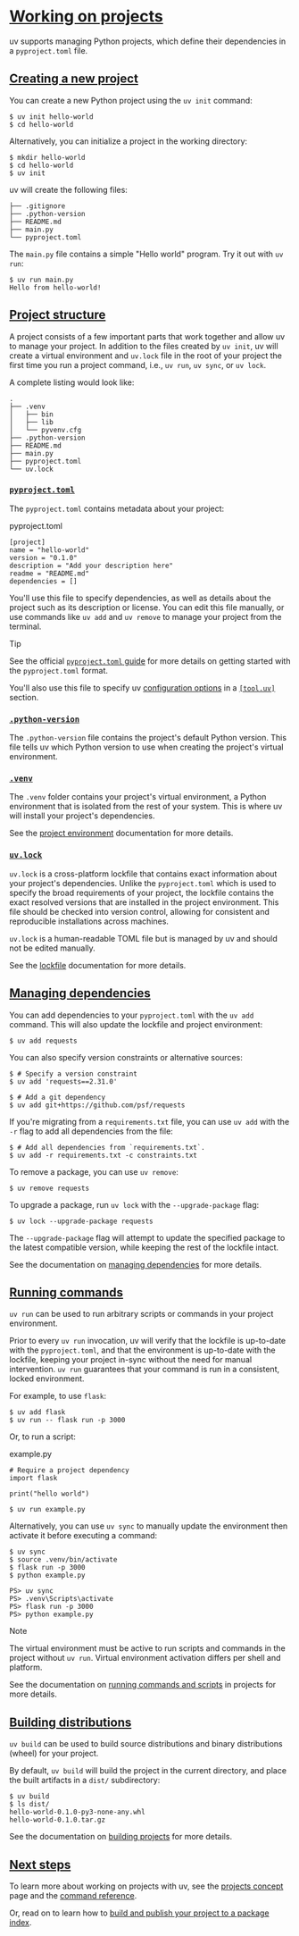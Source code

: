 # [Working on projects](#working-on-projects)

uv supports managing Python projects, which define their dependencies in a `pyproject.toml` file.

## [Creating a new project](#creating-a-new-project)

You can create a new Python project using the `uv init` command:

```
$ uv init hello-world
$ cd hello-world

```

Alternatively, you can initialize a project in the working directory:

```
$ mkdir hello-world
$ cd hello-world
$ uv init

```

uv will create the following files:

```
├── .gitignore
├── .python-version
├── README.md
├── main.py
└── pyproject.toml

```

The `main.py` file contains a simple "Hello world" program. Try it out with `uv run`:

```
$ uv run main.py
Hello from hello-world!

```

## [Project structure](#project-structure)

A project consists of a few important parts that work together and allow uv to manage your project. In addition to the files created by `uv init`, uv will create a virtual environment and `uv.lock` file in the root of your project the first time you run a project command, i.e., `uv run`, `uv sync`, or `uv lock`.

A complete listing would look like:

```
.
├── .venv
│   ├── bin
│   ├── lib
│   └── pyvenv.cfg
├── .python-version
├── README.md
├── main.py
├── pyproject.toml
└── uv.lock

```

### [`pyproject.toml`](#pyprojecttoml)

The `pyproject.toml` contains metadata about your project:

pyproject.toml

```
[project]
name = "hello-world"
version = "0.1.0"
description = "Add your description here"
readme = "README.md"
dependencies = []

```

You'll use this file to specify dependencies, as well as details about the project such as its description or license. You can edit this file manually, or use commands like `uv add` and `uv remove` to manage your project from the terminal.

Tip

See the official [`pyproject.toml` guide](https://packaging.python.org/en/latest/guides/writing-pyproject-toml/) for more details on getting started with the `pyproject.toml` format.

You'll also use this file to specify uv [configuration options](../../concepts/configuration-files/) in a [`[tool.uv]`](../../reference/settings/) section.

### [`.python-version`](#python-version)

The `.python-version` file contains the project's default Python version. This file tells uv which Python version to use when creating the project's virtual environment.

### [`.venv`](#venv)

The `.venv` folder contains your project's virtual environment, a Python environment that is isolated from the rest of your system. This is where uv will install your project's dependencies.

See the [project environment](../../concepts/projects/layout/#the-project-environment) documentation for more details.

### [`uv.lock`](#uvlock)

`uv.lock` is a cross-platform lockfile that contains exact information about your project's dependencies. Unlike the `pyproject.toml` which is used to specify the broad requirements of your project, the lockfile contains the exact resolved versions that are installed in the project environment. This file should be checked into version control, allowing for consistent and reproducible installations across machines.

`uv.lock` is a human-readable TOML file but is managed by uv and should not be edited manually.

See the [lockfile](../../concepts/projects/layout/#the-lockfile) documentation for more details.

## [Managing dependencies](#managing-dependencies)

You can add dependencies to your `pyproject.toml` with the `uv add` command. This will also update the lockfile and project environment:

```
$ uv add requests

```

You can also specify version constraints or alternative sources:

```
$ # Specify a version constraint
$ uv add 'requests==2.31.0'

$ # Add a git dependency
$ uv add git+https://github.com/psf/requests

```

If you're migrating from a `requirements.txt` file, you can use `uv add` with the `-r` flag to add all dependencies from the file:

```
$ # Add all dependencies from `requirements.txt`.
$ uv add -r requirements.txt -c constraints.txt

```

To remove a package, you can use `uv remove`:

```
$ uv remove requests

```

To upgrade a package, run `uv lock` with the `--upgrade-package` flag:

```
$ uv lock --upgrade-package requests

```

The `--upgrade-package` flag will attempt to update the specified package to the latest compatible version, while keeping the rest of the lockfile intact.

See the documentation on [managing dependencies](../../concepts/projects/dependencies/) for more details.

## [Running commands](#running-commands)

`uv run` can be used to run arbitrary scripts or commands in your project environment.

Prior to every `uv run` invocation, uv will verify that the lockfile is up-to-date with the `pyproject.toml`, and that the environment is up-to-date with the lockfile, keeping your project in-sync without the need for manual intervention. `uv run` guarantees that your command is run in a consistent, locked environment.

For example, to use `flask`:

```
$ uv add flask
$ uv run -- flask run -p 3000

```

Or, to run a script:

example.py

```
# Require a project dependency
import flask

print("hello world")

```

```
$ uv run example.py

```

Alternatively, you can use `uv sync` to manually update the environment then activate it before executing a command:

```
$ uv sync
$ source .venv/bin/activate
$ flask run -p 3000
$ python example.py

```

```
PS> uv sync
PS> .venv\Scripts\activate
PS> flask run -p 3000
PS> python example.py

```

Note

The virtual environment must be active to run scripts and commands in the project without `uv run`. Virtual environment activation differs per shell and platform.

See the documentation on [running commands and scripts](../../concepts/projects/run/) in projects for more details.

## [Building distributions](#building-distributions)

`uv build` can be used to build source distributions and binary distributions (wheel) for your project.

By default, `uv build` will build the project in the current directory, and place the built artifacts in a `dist/` subdirectory:

```
$ uv build
$ ls dist/
hello-world-0.1.0-py3-none-any.whl
hello-world-0.1.0.tar.gz

```

See the documentation on [building projects](../../concepts/projects/build/) for more details.

## [Next steps](#next-steps)

To learn more about working on projects with uv, see the [projects concept](../../concepts/projects/) page and the [command reference](../../reference/cli/#uv).

Or, read on to learn how to [build and publish your project to a package index](../package/).
